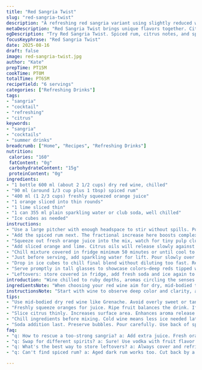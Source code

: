 ```yaml
---
title: "Red Sangria Twist"
slug: "red-sangria-twist"
description: "A refreshing red sangria variant using slightly reduced wine and sparkling water instead of ginger ale. Citrus component tweaked to include lime instead of lemon. Dark rum swapped for spiced rum, introducing warm notes. Adjusted liquid ratios to keep balance while benefiting from less sweetness. Chilled slowly to unify flavors, topped with bubbles just before serving. Classic ingredients rethought through practical lens without losing soul. Instructions reordered for efficient prep and clear sensory checkpoints. Useful substitutions included for wine and soda alternatives. Focus on detecting aromatics and color changes rather than rigid timing. Emphasis on technique and troubleshooting for smooth execution."
metaDescription: "Red Sangria Twist brings unique flavors together. Citrus brightness, spiced warmth, refreshing sparkling water. A twist on a classic."
ogDescription: "Try Red Sangria Twist. Spiced rum, citrus notes, and sparkling water combine for a refreshing take on a Spanish classic."
focusKeyphrase: "Red Sangria Twist"
date: 2025-08-16
draft: false
image: red-sangria-twist.jpg
author: "Kate"
prepTime: PT15M
cookTime: PT0M
totalTime: PT65M
recipeYield: "6 servings"
categories: ["Refreshing Drinks"]
tags:
- "sangria"
- "cocktail"
- "refreshing"
- "citrus"
keywords:
- "sangria"
- "cocktails"
- "summer drinks"
breadcrumb: ["Home", "Recipes", "Refreshing Drinks"]
nutrition: 
 calories: "160"
 fatContent: "0g"
 carbohydrateContent: "15g"
 proteinContent: "0g"
ingredients:
- "1 bottle 600 ml (about 2 1/2 cups) dry red wine, chilled"
- "90 ml (around 1/3 cup plus 1 tbsp) spiced rum"
- "400 ml (1 2/3 cups) freshly squeezed orange juice"
- "1 orange sliced into thin rounds"
- "1 lime sliced thin"
- "1 can 355 ml plain sparkling water or club soda, well chilled"
- "Ice cubes as needed"
instructions:
- "Use a large pitcher with enough headspace to stir without spills. Pour in the wine first; look for deep ruby shade with glints of translucent scarlet. That’s the base tone setting the stage."
- "Add the spiced rum next. The fractional increase here boosts complexity but keep it subtle. Rum that’s too heavy overshadows. Stir gently to avoid bruising wine—a slow swirl is best."
- "Squeeze out fresh orange juice into the mix, watch for tiny pulp clusters suspending briefly before settling. That sediment signals freshness; if it’s thick and cloudy, strain."
- "Add sliced orange and lime. Citrus oils will release slowly against the cool liquid, noticeable by bright, zesty aroma rising subtly within 10 minutes."
- "Chill mixture covered in fridge minimum 50 minutes or until cool to touch. Time here is a rough guide. Check by feel—temperature and aroma intensify as it melds."
- "Just before serving, add sparkling water for lift. Pour slowly over back of spoon or down pitcher edge to preserve bubbles. The fizz balances acidity and sweetness."
- "Drop in ice cubes to chill final blend without diluting too fast. Resist stirring vigorously now; light fold suffices."
- "Serve promptly in tall glasses to showcase colors—deep reds tipped with bright citrus veil and sparkling highlights."
- "Leftovers: store covered in fridge, add fresh soda and ice again to restore sparkle and chill. Avoid adding sweeteners or juice after initial mixing to preserve intended balance."
introduction: "Wine chilled to ruby depths, aromas circling the senses: bright citrus, subtle rum warmth. Sangria that respects its roots but bends rules. Exchanging ginger ale for sparkling water saves sweetness without killing effervescence. Lime snaps brightness in place of lemon’s softer tang. Execution matters more than timing—watch how citrus peels glisten and scent changes as they steep. Ice added only at finish to avoid premature dilution. This isn’t just mix-and-go. You coax layers. Rest the blend, then awaken with fizz. Makes six servings—enough to share or sip slow with company that appreciates precision. Rum choice is key: spiced not dark for nuanced background notes rather than heavy boozy punch. Keep chilling, keep watching, know when to stop stirring. Real kitchen work, not guesswork. Clarity in chaos."
ingredientsNote: "When choosing your red wine aim for dry, mid-bodied types—Tempranillo, Grenache, or Cabernet Franc work well. Avoid overly tannic or overly sweet varieties—they clash or mask. Spiced rum adds dimension with cinnamon and vanilla notes that deepen the profile without overpowering. If unavailable swap with aged dark rum but cut back by a tablespoon to avoid harshness. Fresh orange juice best squeezed from ripe fruit for balanced acid and sweetness. Lime slices replace lemon here to tweak aroma and offer slight adversity to the smooth citrus profile, boosting complexity. Soda choice matters: club soda or sparkling water preferred over sweetened soft drinks, controlling sugar levels and letting natural fruit flavors shine. Ice cubes should be solid and clear—that slows melting and watering down. Avoid pre-crushed or cloudy ice."
instructionsNote: "Start with wine to observe deep color and clarity, a visual check that hints at flavor base. Add rum gently, stir slow—prevent bruising the wine’s delicate tannins. Orange juice integration requires fresh pulp checking; too much pulp overwhelms texture, strain if necessary. Incorporate citrus slices evenly to promote aromatic exchange without crowding. Steeping time flexible—aim for a cool pitcher, taste often after 40 minutes to catch when fruit oils have begun fragrance release; over-macerating can generate bitterness especially from lime peel. Add soda fizz last to preserve bubbles; pouring with care matters. Ice keeps the drink cool but resist the urge to stir aggressively after ice addition—fold just enough to distribute chill. Watch for condensation on glass as serving cue—when beads gather evenly, tannins and acids have balanced with sugars. Use leftovers wisely: skip sugar additions, just soda and ice refresh. Practical handling saves integrity and flavor."
tips:
- "Use mid-bodied dry red wine like Grenache. Avoid overly sweet or tannic wines. They clash—in your drink."
- "Freshly squeeze oranges for juice. Ripe fruit balances the drink. If using bottled, check for added sugars."
- "Slice citrus thinly. Increases surface area. Enhances aroma release. But don't crowd the pitcher; overloading dulls flavor."
- "Chill ingredients before mixing. Cold wine means less ice needed later. Avoid early dilution. Watch for condensation cues."
- "Soda addition last. Preserve bubbles. Pour carefully. Use back of spoon—keeps carbonation intact."
faq:
- "q: How to rescue a too-strong sangria? a: Add extra juice. Fresh orange or splash of soda to lighten. Balance is key."
- "q: Swap for different spirits? a: Sure! Use vodka with fruit flavor. Or even gin for herbal notes. Adjust accordingly."
- "q: What's the best way to store leftovers? a: Always cover and refrigerate. Add fresh soda and ice to revive flavor."
- "q: Can't find spiced rum? a: Aged dark rum works too. Cut back by a tablespoon. Add a touch of vanilla for hint."

---
```

